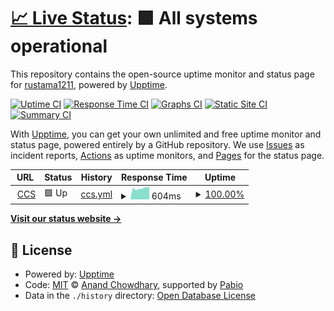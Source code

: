 # [📈 Live Status](https://statuses-ccs.otesuto.com): <!--live status--> **🟩 All systems operational**

This repository contains the open-source uptime monitor and status page for [rustama1211](https://statuses-ccs.otesuto.com), powered by [Upptime](https://github.com/upptime/upptime).

[![Uptime CI](https://github.com/rustama1211/up-ccs/workflows/Uptime%20CI/badge.svg)](https://github.com/rustama1211/up-ccs/actions?query=workflow%3A%22Uptime+CI%22)
[![Response Time CI](https://github.com/rustama1211/up-ccs/workflows/Response%20Time%20CI/badge.svg)](https://github.com/rustama1211/up-ccs/actions?query=workflow%3A%22Response+Time+CI%22)
[![Graphs CI](https://github.com/rustama1211/up-ccs/workflows/Graphs%20CI/badge.svg)](https://github.com/rustama1211/up-ccs/actions?query=workflow%3A%22Graphs+CI%22)
[![Static Site CI](https://github.com/rustama1211/up-ccs/workflows/Static%20Site%20CI/badge.svg)](https://github.com/rustama1211/up-ccs/actions?query=workflow%3A%22Static+Site+CI%22)
[![Summary CI](https://github.com/rustama1211/up-ccs/workflows/Summary%20CI/badge.svg)](https://github.com/rustama1211/up-ccs/actions?query=workflow%3A%22Summary+CI%22)

With [Upptime](https://upptime.js.org), you can get your own unlimited and free uptime monitor and status page, powered entirely by a GitHub repository. We use [Issues](https://github.com/rustama1211/up-ccs/issues) as incident reports, [Actions](https://github.com/rustama1211/up-ccs/actions) as uptime monitors, and [Pages](https://statuses-ccs.otesuto.com) for the status page.

<!--start: status pages-->
<!-- This summary is generated by Upptime (https://github.com/upptime/upptime) -->
<!-- Do not edit this manually, your changes will be overwritten -->
<!-- prettier-ignore -->
| URL | Status | History | Response Time | Uptime |
| --- | ------ | ------- | ------------- | ------ |
| <img alt="" src="https://icons.duckduckgo.com/ip3/ccs.mitsubishimotorsid-mobileapp.com.ico" height="13"> [CCS](https://ccs.mitsubishimotorsid-mobileapp.com/v1/health) | 🟩 Up | [ccs.yml](https://github.com/rustama1211/up-ccs/commits/HEAD/history/ccs.yml) | <details><summary><img alt="Response time graph" src="./graphs/ccs/response-time-week.png" height="20"> 604ms</summary><br><a href="https://statuses-ccs.otesuto.com/history/ccs"><img alt="Response time 676" src="https://img.shields.io/endpoint?url=https%3A%2F%2Fraw.githubusercontent.com%2Frustama1211%2Fup-ccs%2FHEAD%2Fapi%2Fccs%2Fresponse-time.json"></a><br><a href="https://statuses-ccs.otesuto.com/history/ccs"><img alt="24-hour response time 586" src="https://img.shields.io/endpoint?url=https%3A%2F%2Fraw.githubusercontent.com%2Frustama1211%2Fup-ccs%2FHEAD%2Fapi%2Fccs%2Fresponse-time-day.json"></a><br><a href="https://statuses-ccs.otesuto.com/history/ccs"><img alt="7-day response time 604" src="https://img.shields.io/endpoint?url=https%3A%2F%2Fraw.githubusercontent.com%2Frustama1211%2Fup-ccs%2FHEAD%2Fapi%2Fccs%2Fresponse-time-week.json"></a><br><a href="https://statuses-ccs.otesuto.com/history/ccs"><img alt="30-day response time 586" src="https://img.shields.io/endpoint?url=https%3A%2F%2Fraw.githubusercontent.com%2Frustama1211%2Fup-ccs%2FHEAD%2Fapi%2Fccs%2Fresponse-time-month.json"></a><br><a href="https://statuses-ccs.otesuto.com/history/ccs"><img alt="1-year response time 676" src="https://img.shields.io/endpoint?url=https%3A%2F%2Fraw.githubusercontent.com%2Frustama1211%2Fup-ccs%2FHEAD%2Fapi%2Fccs%2Fresponse-time-year.json"></a></details> | <details><summary><a href="https://statuses-ccs.otesuto.com/history/ccs">100.00%</a></summary><a href="https://statuses-ccs.otesuto.com/history/ccs"><img alt="All-time uptime 100.00%" src="https://img.shields.io/endpoint?url=https%3A%2F%2Fraw.githubusercontent.com%2Frustama1211%2Fup-ccs%2FHEAD%2Fapi%2Fccs%2Fuptime.json"></a><br><a href="https://statuses-ccs.otesuto.com/history/ccs"><img alt="24-hour uptime 100.00%" src="https://img.shields.io/endpoint?url=https%3A%2F%2Fraw.githubusercontent.com%2Frustama1211%2Fup-ccs%2FHEAD%2Fapi%2Fccs%2Fuptime-day.json"></a><br><a href="https://statuses-ccs.otesuto.com/history/ccs"><img alt="7-day uptime 100.00%" src="https://img.shields.io/endpoint?url=https%3A%2F%2Fraw.githubusercontent.com%2Frustama1211%2Fup-ccs%2FHEAD%2Fapi%2Fccs%2Fuptime-week.json"></a><br><a href="https://statuses-ccs.otesuto.com/history/ccs"><img alt="30-day uptime 100.00%" src="https://img.shields.io/endpoint?url=https%3A%2F%2Fraw.githubusercontent.com%2Frustama1211%2Fup-ccs%2FHEAD%2Fapi%2Fccs%2Fuptime-month.json"></a><br><a href="https://statuses-ccs.otesuto.com/history/ccs"><img alt="1-year uptime 100.00%" src="https://img.shields.io/endpoint?url=https%3A%2F%2Fraw.githubusercontent.com%2Frustama1211%2Fup-ccs%2FHEAD%2Fapi%2Fccs%2Fuptime-year.json"></a></details>

<!--end: status pages-->

[**Visit our status website →**](https://statuses-ccs.otesuto.com)

## 📄 License

- Powered by: [Upptime](https://github.com/upptime/upptime)
- Code: [MIT](./LICENSE) © [Anand Chowdhary](https://anandchowdhary.com), supported by [Pabio](https://pabio.com)
- Data in the `./history` directory: [Open Database License](https://opendatacommons.org/licenses/odbl/1-0/)
